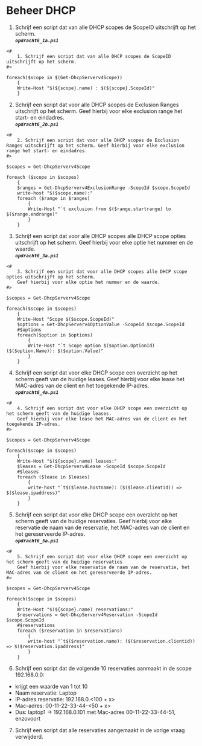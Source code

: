 # Beheer DHCP

1. Schrijf een script dat van alle DHCP scopes de ScopeID uitschrijft op het scherm.  
***`opdracht6_1a.ps1`***
```
<#
    1. Schrijf een script dat van alle DHCP scopes de ScopeID uitschrijft op het scherm. 
#>

foreach($scope in $(Get-DhcpServerv4Scope))
    {
    Write-Host "$(${scope}.name) : $(${scope}.ScopeId)"
    }
```

2. Schrijf een script dat voor alle DHCP scopes de Exclusion Ranges uitschrijft op het scherm. Geef hierbij voor elke exclusion range het start- en eindadres.  
***`opdracht6_2b.ps1`***
```
<#
    2. Schrijf een script dat voor alle DHCP scopes de Exclusion Ranges uitschrijft op het scherm. Geef hierbij voor elke exclusion range het start- en eindadres. 
#>

$scopes = Get-DhcpServerv4Scope

foreach ($scope in $scopes)
    {
    $ranges = Get-DhcpServerv4ExclusionRange -ScopeId $scope.ScopeId
    write-host "$($scope.name):"
    foreach ($range in $ranges)
        {
        Write-Host "`t exclusion from $($range.startrange) to $($range.endrange)"
        }
    }
```

3. Schrijf een script dat voor alle DHCP scopes alle DHCP scope opties uitschrijft op het scherm. Geef hierbij voor elke optie het nummer en de waarde.  
***`opdracht6_3a.ps1`***
```
<#
    3. Schrijf een script dat voor alle DHCP scopes alle DHCP scope opties uitschrijft op het scherm.
    Geef hierbij voor elke optie het nummer en de waarde. 
#>

$scopes = Get-DhcpServerv4Scope

foreach($scope in $scopes)
    {
    Write-Host "Scope $($scope.ScopeId)"
    $options = Get-DhcpServerv4OptionValue -ScopeId $scope.ScopeId
    #$options
    foreach($option in $options)
        {
        Write-Host "`t Scope option $($option.OptionId) ($($option.Name)): $($option.Value)"
        }
    }
```

4. Schrijf een script dat voor elke DHCP scope een overzicht op het scherm geeft van de huidige leases. Geef hierbij voor elke lease het MAC-adres van de client en het toegekende IP-adres.  
***`opdracht6_4a.ps1`***

```
<#
    4. Schrijf een script dat voor elke DHCP scope een overzicht op het scherm geeft van de huidige leases.
    Geef hierbij voor elke lease het MAC-adres van de client en het toegekende IP-adres. 
#>

$scopes = Get-DhcpServerv4Scope

foreach($scope in $scopes)
    {
    Write-Host "$(${scope}.name) leases:"
    $leases = Get-DhcpServerv4Lease -ScopeId $scope.ScopeId
    #$leases
    foreach ($lease in $leases)
        {
        write-host "`t$($lease.hostname): ($($lease.clientid)) => $($lease.ipaddress)"
        }
    }
```

5. Schrijf een script dat voor elke DHCP scope een overzicht op het scherm geeft van de huidige reservaties. Geef hierbij voor elke reservatie de naam van de reservatie, het MAC-adres van de client en het gereserveerde IP-adres.  
***`opdracht6_5a.ps1`***

```
<#
    5. Schrijf een script dat voor elke DHCP scope een overzicht op het scherm geeft van de huidige reservaties
    Geef hierbij voor elke reservatie de naam van de reservatie, het MAC-adres van de client en het gereserveerde IP-adres. 
#>

$scopes = Get-DhcpServerv4Scope

foreach($scope in $scopes)
    {
    Write-Host "$(${scope}.name) reservations:"
    $reservations = Get-DhcpServerv4Reservation -ScopeId $scope.ScopeId
    #$reservations
    foreach ($reservation in $reservations)
        {
        write-host "`t$($reservation.name): ($($reservation.clientid)) => $($reservation.ipaddress)"
        }
    }
```

6. Schrijf een script dat de volgende 10 reservaties aanmaakt in de scope 192.168.0.0:

  * <x> krijgt een waarde van 1 tot 10
  * Naam reservatie: Laptop<x>
  * IP-adres reservatie: 192.168.0.<100 + x>
  * Mac-adres: 00-11-22-33-44-<50 + x>
  * Dus: laptop1 -> 192.168.0.101 met Mac-adres 00-11-22-33-44-51, enzovoort

7. Schrijf een script dat alle reservaties aangemaakt in de vorige vraag verwijderd.